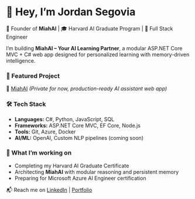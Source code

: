 # 👋 Hey, I’m Jordan Segovia

🚀 Founder of **MiahAI** | 🎓 Harvard AI Graduate Program | 🧠 Full Stack Engineer  

I’m building **MiahAI – Your AI Learning Partner**, a modular ASP.NET Core MVC + C# web app designed for personalized learning with memory-driven intelligence.  

### 🌟 Featured Project
🔹 [MiahAI](https://github.com/jordansegoviagonzalez/MiahAI) *(Private for now, production-ready AI assistant web app)*  

### 🛠️ Tech Stack
- **Languages:** C#, Python, JavaScript, SQL  
- **Frameworks:** ASP.NET Core MVC, EF Core, Node.js  
- **Tools:** Git, Azure, Docker  
- **AI/ML:** OpenAI, Custom NLP pipelines (coming soon)  

### 🎯 What I’m working on
- Completing my Harvard AI Graduate Certificate  
- Architecting **MiahAI** with modular reasoning and persistent memory  
- Preparing for Microsoft Azure AI Engineer certification  

📬 Reach me on [LinkedIn](https://linkedin.com/in/yourprofile) | [Portfolio](https://yourwebsite.com)
